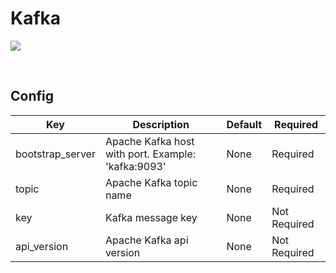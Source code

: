 # Kafka

![](https://upload.wikimedia.org/wikipedia/commons/thumb/5/53/Apache_kafka_wordtype.svg/2560px-Apache_kafka_wordtype.svg.png)

<br/>

## Config

| Key | Description | Default | Required |
| --- | --- | --- | --- | 
| bootstrap_server | Apache Kafka host with port. Example: 'kafka:9093' | None | Required |
| topic | Apache Kafka topic name | None | Required |
| key | Kafka message key | None | Not Required |
| api_version | Apache Kafka api version | None | Not Required |
